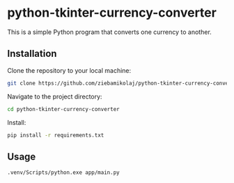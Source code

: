 # python-tkinter-currency-converter

This is a simple Python program that converts one currency to another.

## Installation

Clone the repository to your local machine:

```bash
git clone https://github.com/ziebamikolaj/python-tkinter-currency-converter.git

```

Navigate to the project directory:

```bash
cd python-tkinter-currency-converter
```

Install:

```bash
pip install -r requirements.txt
```

## Usage

```bash
.venv/Scripts/python.exe app/main.py
```
